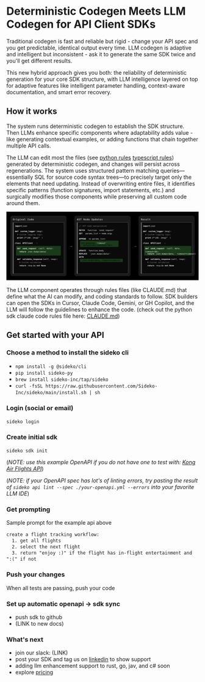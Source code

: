 # Deterministic Codegen Meets LLM Codegen for API Client SDKs

Traditional codegen is fast and reliable but rigid - change your API spec and you get predictable, identical output every time. LLM codegen is adaptive and intelligent but inconsistent - ask it to generate the same SDK twice and you'll get different results.

This new hybrid approach gives you both: the reliability of deterministic generation for your core SDK structure, with LLM intelligence layered on top for adaptive features like intelligent parameter handling, context-aware documentation, and smart error recovery.

## How it works

The system runs deterministic codegen to establish the SDK structure. Then LLMs enhance specific components where adaptability adds value - like generating contextual examples, or adding functions that chain together multiple API calls.

The LLM can edit most the files (see [python rules](./python/CLAUDE.md) [typescript rules](./typescript/CLAUDE.md)) generated by deterministic codegen, and changes will persist across regenerations. The system uses structured pattern matching queries—essentially SQL for source code syntax trees—to precisely target only the elements that need updating. Instead of overwriting entire files, it identifies specific patterns (function signatures, import statements, etc.) and surgically modifies those components while preserving all custom code around them. 

![Codegen Process](./codegen-diagram.svg)


The LLM component operates through rules files (like CLAUDE.md) that define what the AI can modify, and coding standards to follow. SDK builders can open the SDKs in Cursor, Claude Code, Gemini, or GH Copilot, and the LLM will follow the guidelines to enhance the code. (check out the python sdk claude code rules file here: [CLAUDE.md](./python/CLAUDE.md))

## Get started with your API

### Choose a method to install the sideko cli
- `npm install -g @sideko/cli`
- `pip install sideko-py`
- `brew install sideko-inc/tap/sideko`
- `curl -fsSL https://raw.githubusercontent.com/Sideko-Inc/sideko/main/install.sh | sh`

### Login (social or email)
`sideko login`

### Create initial sdk
`sideko sdk init`

(*NOTE: use this example OpenAPI if you do not have one to test with: [Kong Air Flights API](./kong-air-flights.yaml)*)

(*NOTE: if your OpenAPI spec has lot's of linting errors, try pasting the result of `sideko api lint --spec ./your-openapi.yml --errors` into your favorite LLM IDE*)

### Get prompting

Sample prompt for the example api above
```
create a flight tracking workflow:
  1. get all flights
  2. select the next flight
  3. return "enjoy :)" if the flight has in-flight entertainment and ":(" if not
```

### Push your changes
When all tests are passing, push your code

### Set up automatic openapi -> sdk sync
- push sdk to github
- (LINK to new docs)

### What's next
- join our slack: (LINK)
- post your SDK and tag us on [linkedin](https://www.linkedin.com/company/sideko/) to show support
- adding llm enhancement support to rust, go, jav, and c# soon
- explore [pricing](https://sideko.dev/pricing)
